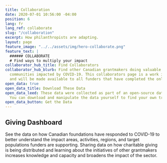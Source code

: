 ```yaml
---
title: Collaboration
date: 2020-07-01 10:56:00 -04:00
position: 6
lang: fr
lang_ref: collaborate
slug: "/collaboration"
excerpt: How philanthropists are adapting.
layout: page
feature_image: "../../assets/img/hero-collaborate.png"
feature_text: |
  ###### COLLABORATE
  # Find ways to multiply your impact
collaborator_hub_title: Find Collaborators
collaborator_hub_blurb: Find other Canadian grantmakers doing valuable work to support
  communities impacted by COVID-19. This collaborators page is a work in progress
  and will be made available to all funders that have completed the online survey.
open_data: true
open_data_title: Download These Data
open_data_leed: These data were collected as part of an open-source data project.
  You can download and manipulate the data yourself to find your own trends and patterns.
open_data_button: Get the Data
---
```


## Giving Dashboard

See the data on how Canadian foundations have responded to COVID-19 to better understand the impact areas, activities, regions, and target populations funders are supporting. Sharing data on how charitable giving is being distributed and learning about the initiatives of other grantmakers increases knowledge and capacity and broadens the impact of the sector. 